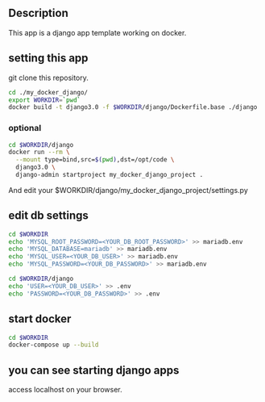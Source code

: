 ## Description
This app is a django app template working on docker.

## setting this app
git clone this repository.
```bash
cd ./my_docker_django/
export WORKDIR=`pwd`
docker build -t django3.0 -f $WORKDIR/django/Dockerfile.base ./django
```

### optional
```bash
cd $WORKDIR/django
docker run --rm \
  --mount type=bind,src=$(pwd),dst=/opt/code \
  django3.0 \
  django-admin startproject my_docker_django_project .
```

And edit your $WORKDIR/django/my_docker_django_project/settings.py 


## edit db settings
```bash
cd $WORKDIR
echo 'MYSQL_ROOT_PASSWORD=<YOUR_DB_ROOT_PASSWORD>' >> mariadb.env
echo 'MYSQL_DATABASE=mariadb' >> mariadb.env
echo 'MYSQL_USER=<YOUR_DB_USER>' >> mariadb.env
echo 'MYSQL_PASSWORD=<YOUR_DB_PASSWORD>' >> mariadb.env

cd $WORKDIR/django
echo 'USER=<YOUR_DB_USER>' >> .env
echo 'PASSWORD=<YOUR_DB_PASSWORD>' >> .env
```

## start docker
```bash
cd $WORKDIR
docker-compose up --build
```

## you can see starting django apps
access localhost on your browser.